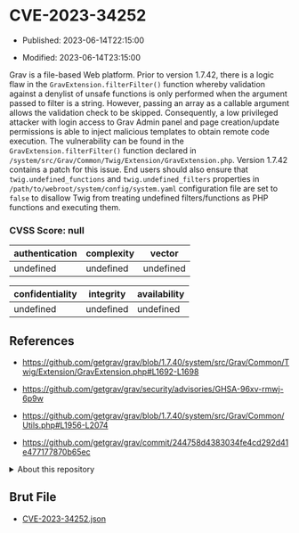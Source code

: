 # CVE-2023-34252

- Published: 2023-06-14T22:15:00

- Modified: 2023-06-14T23:15:00

Grav is a file-based Web platform. Prior to version 1.7.42, there is a logic flaw in the `GravExtension.filterFilter()` function whereby validation against a denylist of unsafe functions is only performed when the argument passed to filter is a string. However, passing an array as a callable argument allows the validation check to be skipped. Consequently, a low privileged attacker with login access to Grav Admin panel and page creation/update permissions is able to inject malicious templates to obtain remote code execution. The vulnerability can be found in the `GravExtension.filterFilter()` function declared in `/system/src/Grav/Common/Twig/Extension/GravExtension.php`. Version 1.7.42 contains a patch for this issue. End users should also ensure that `twig.undefined_functions` and `twig.undefined_filters` properties in `/path/to/webroot/system/config/system.yaml` configuration file are set to `false` to disallow Twig from treating undefined filters/functions as PHP functions and executing them.

### CVSS Score: **null**

| authentication | complexity | vector |
| --- | --- | --- |
| undefined | undefined | undefined |

| confidentiality | integrity | availability |
| --- | --- | --- |
| undefined | undefined | undefined |

## References

* https://github.com/getgrav/grav/blob/1.7.40/system/src/Grav/Common/Twig/Extension/GravExtension.php#L1692-L1698

* https://github.com/getgrav/grav/security/advisories/GHSA-96xv-rmwj-6p9w

* https://github.com/getgrav/grav/blob/1.7.40/system/src/Grav/Common/Utils.php#L1956-L2074

* https://github.com/getgrav/grav/commit/244758d4383034fe4cd292d41e477177870b65ec

<details>
<summary>About this repository</summary> 

  This repository is part of the project [Live Hack CVE](https://github.com/Live-Hack-CVE). Main website can be found [www.live-hack.org](https://www.live-hack.org) 
  
  Made by [Sn0wAlice](https://github.com/Sn0wAlice) for the people that care about security and need to have a feed of the latest CVEs. Hope you enjoy it, don't forget to star the repo and follow me on [Twitter](https://twitter.com/Sn0wAlice) and [Github](https://github.com/Sn0wAlice). And that is my [personnal website](https://www.alice-snow.me/)

  - [Home Page](https://github.com/Live-Hack-CVE)
  - [Framework](https://github.com/Live-Hack-CVE/cve-framework)
  - [CVE database](https://github.com/Live-Hack-CVE/full_database)
  - [Changelog](https://github.com/Live-Hack-CVE/Changelog)
</details>

## Brut File

* [CVE-2023-34252.json](https://raw.githubusercontent.com/Live-Hack-CVE/full_database/main/cves/2023/CVE-2023-34252.json)

